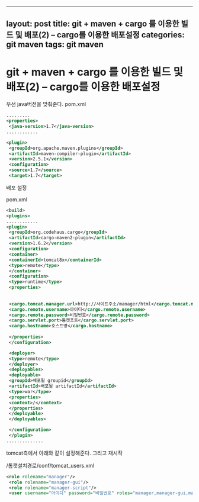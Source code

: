---
layout: post
title: git + maven + cargo 를 이용한 빌드 및 배포(2) – cargo를 이용한 배포설정
categories: git maven
tags: git maven
--

# git + maven + cargo 를 이용한 빌드 및 배포(2) – cargo를 이용한 배포설정



우선 java버전을 맞춰준다.
pom.xml

```xml
.........
<properties>
 <java-version>1.7</java-version>
............

<plugin>
 <groupId>org.apache.maven.plugins</groupId>
 <artifactId>maven-compiler-plugin</artifactId>
 <version>2.5.1</version>
 <configuration>
 <source>1.7</source>
 <target>1.7</target>
```

 

배포 설정

pom.xml

```xml
<build>
<plugins>
............
<plugin>
 <groupId>org.codehaus.cargo</groupId>
 <artifactId>cargo-maven2-plugin</artifactId>
 <version>1.6.2</version>
 <configuration>
 <container>
 <containerId>tomcat8x</containerId>
 <type>remote</type>
 </container>
 <configuration>
 <type>runtime</type>
 <properties>
 
 
 <cargo.tomcat.manager.url>http://사이트주소/manager/html</cargo.tomcat.manager.url>
 <cargo.remote.username>아이디</cargo.remote.username>
 <cargo.remote.password>비밀번호</cargo.remote.password>
 <cargo.servlet.port>톰캣포트</cargo.servlet.port>
 <cargo.hostname>호스트명</cargo.hostname>
 
 </properties>
 </configuration>

 <deployer> 
 <type>remote</type> 
 </deployer> 
 <deployables>
 <deployable>
 <groupId>배포될 groupid</groupId>
 <artifactId>배포될 artifactId</artifactId>
 <type>war</type>
 <properties>
 <context>/</context>
 </properties>
 </deployable>
 </deployables>

 </configuration>
 </plugin>
..............
```

 

tomcat측에서 아래와 같이 설정해준다. 그리고 재시작

/톰캣설치경로/conf/tomcat_users.xml

```xml
<role rolename="manager"/>
 <role rolename="manager-gui"/>
 <role rolename="manager-script"/>
 <user username="아이디" password="비밀번호" roles="manager,manager-gui,manager-script"/>
```

 